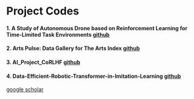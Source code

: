 <!--
# [![Typing SVG](https://readme-typing-svg.demolab.com/?lines=HI+there!;This+is+eunjuyummy🐨)](https://git.io/typing-svg)
I'm studying in [RAILab](https://railab.notion.site/RAILab-b0b2706d2d2b45f2b0b8aab681bf1e4f)
-->

<h1>Project Codes</h1>

#### 1. A Study of Autonomous Drone based on Reinforcement Learning for Time-Limited Task Environments [github](https://github.com/eunjuyummy/autonomous-drone-flight-project) 

#### 2. Arts Pulse: Data Gallery for The Arts Index [github](https://github.com/eunjuyummy/Arts_Pulse) 

#### 3. AI_Project_CoRLHF [github](https://github.com/eunjuyummy/AI_Project_CoRLHF)

#### 4. Data-Efficient-Robotic-Transformer-in-Imitation-Learning [github](https://github.com/eunjuyummy/Data-Efficient-Robotic-Transformer-in-Imitation-Learning)

[google scholar](https://scholar.google.co.kr/citations?hl=ko&user=pYGlsLIAAAAJ&view_op=list_works&gmla=AETOMgHuHCmH_2pbmfCG26zxZXvELH0biQySPIhZ58leuVB_PhQxxhb4bqdd0aUdGI0frn1aiDoDJsftD0q_X0NSzvyzZZv9oYeCtd_3wuoq4YejAPo3WHq-aA)

<!--
**eunjuyummy/eunjuyummy** is a ✨ _special_ ✨ repository because its `README.md` (this file) appears on your GitHub profile.

Here are some ideas to get you started:

- 🔭 I’m currently working on ...
- 🌱 I’m currently learning ...
- 👯 I’m looking to collaborate on ...
- 🤔 I’m looking for help with ...
- 💬 Ask me about ...
- 📫 How to reach me: ...
- 😄 Pronouns: ...
- ⚡ Fun fact: ...
-->
